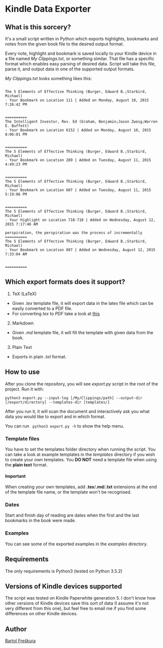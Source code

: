 # Kindle Data Exporter

## What is this sorcery?
It's a small script written in Python which exports highlights, bookmarks
and notes from the given book file to the desired output format.

Every note, highlight and bookmark is saved locally to your Kindle device in a
file named *My Clippings.txt*, or something similar. That file has a specific
format which enables easy parsing of desired data. Script will take this file,
parse it, and output data in one of the supported output formats.

*My Clippings.txt* looks something likes this:
```

The 5 Elements of Effective Thinking (Burger, Edward B.;Starbird, Michael)
- Your Bookmark on Location 111 | Added on Monday, August 10, 2015 7:26:42 PM


==========
The Intelligent Investor, Rev. Ed (Graham, Benjamin;Jason Zweig;Warren E. Buffett)
- Your Bookmark on Location 6152 | Added on Monday, August 10, 2015 8:06:01 PM


==========
The 5 Elements of Effective Thinking (Burger, Edward B.;Starbird, Michael)
- Your Bookmark on Location 289 | Added on Tuesday, August 11, 2015 4:49:23 PM


==========
The 5 Elements of Effective Thinking (Burger, Edward B.;Starbird, Michael)
- Your Bookmark on Location 607 | Added on Tuesday, August 11, 2015 5:19:06 PM


==========
The 5 Elements of Effective Thinking (Burger, Edward B.;Starbird, Michael)
- Your Highlight on Location 718-718 | Added on Wednesday, August 12, 2015 7:17:46 AM

perspiration, the perspiration was the process of incrementally
==========
The 5 Elements of Effective Thinking (Burger, Edward B.;Starbird, Michael)
- Your Bookmark on Location 897 | Added on Wednesday, August 12, 2015 7:33:04 AM


==========
```

## Which export formats does it support?
1. TeX (LaTeX)
  * Given *.tex* template file, it will export data in the latex file which can be
easily converted to a PDF file.
 * For converting *tex* to *PDF* take a look at [this](https://en.wikibooks.org/wiki/LaTeX/Export_To_Other_Formats#Convert_to_PDF)

2. Markdown
  * Given *.md* template file, it will fill the template with given data from the book.

3. Plain Text
  * Exports in plain *.txt* format.

## How to use
After you clone the repository, you will see *export.py* script in the root of the
project. Run it with:
```
python3 export.py --input-log [/My/Clippings/path] --output-dir [/export/directory] --templates-dir [templates/]
```
After you run it, it will scan the document and interactively ask you what data
you would like to export and in which format.

You can run ``` python3 export.py -h``` to show the help menu.

### Template files
You have to set the templates folder directory when running the script. You can
take a look at example templates in the *templates* directory if you wish to
create your own templates. You **DO NOT** need a template file when using the **plain
text** format.

#### **Important**
When creating your own templates, add **.tex**/**.md**/**.txt** extensions at the end
of the template file name, or the template won't be recognised.

### Dates
Start and finish day of reading are dates when the first and the last
bookmarks in the book were made.

### Examples
You can see some of the exported examples in the *examples* directory.

## Requirements
The only requirements is Python3 (tested on Python 3.5.2)

## Versions of Kindle devices supported
The script was tested on Kindle Paperwhite generation 5. I don't know how other versions of Kindle 
devices save this sort of data (I assume it's not very different from this one), but feel free to
email me if you find some differences on other Kindle devices.

## Author
[Bartol Freškura](https://hr.linkedin.com/in/bfreskura)
